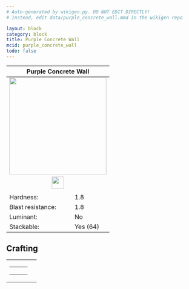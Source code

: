 ```yaml
---
# Auto-generated by wikigen.py. DO NOT EDIT DIRECTLY!
# Instead, edit data/purple_concrete_wall.mmd in the wikigen repo

layout: block
category: block
title: Purple Concrete Wall
mcid: purple_concrete_wall
todo: false
---
```


<table class="block-info"><thead><tr>
<th colspan=2>Purple Concrete Wall</th>
</tr></thead><tbody><tr>
<tr><td colspan=2 style="text-align:center"><img src="/allotment/img/textures/allotment/purple_concrete_wall.png" width="256" height="256" alt="" class="preview-icon"></td></tr>
<tr><td colspan=2 style="text-align:center"><img src="/allotment/img/inventory_textures/allotment/purple_concrete_wall.png" width="32" height="32" alt="" class="inventory-icon"></td></tr>
<tr><td colspan=2 style="text-align:center"><span class="tool-info tool-pickaxe tool-level-1" title="Requires a Wooden/Gold Pickaxe"></span></td></tr>
<tr><td>Hardness:</td><td>1.8</td></tr>
<tr><td>Blast resistance:</td><td>1.8</td></tr>
<tr><td>Luminant:</td><td>No</td></tr>
<tr><td>Stackable:</td><td>Yes (64)</td></tr>
</tr></tbody></table>

## Crafting

<table class="crafting-recipe crafting-shaped"><tbody><tr>
<td><table class="crafting-grid"><tbody>
<tr>
<td>
<span title="Purple Concrete" class="item item-minecraft:purple_concrete item-type-item" style="background-image:url(&quot;/allotment/img/inventory_textures/minecraft/purple_concrete.png&quot;)"></span>
</td>
<td>
<span title="Purple Concrete" class="item item-minecraft:purple_concrete item-type-item" style="background-image:url(&quot;/allotment/img/inventory_textures/minecraft/purple_concrete.png&quot;)"></span>
</td>
<td>
<span title="Purple Concrete" class="item item-minecraft:purple_concrete item-type-item" style="background-image:url(&quot;/allotment/img/inventory_textures/minecraft/purple_concrete.png&quot;)"></span>
</td>
</tr>
<tr>
<td>
<span title="Purple Concrete" class="item item-minecraft:purple_concrete item-type-item" style="background-image:url(&quot;/allotment/img/inventory_textures/minecraft/purple_concrete.png&quot;)"></span>
</td>
<td>
<span title="Purple Concrete" class="item item-minecraft:purple_concrete item-type-item" style="background-image:url(&quot;/allotment/img/inventory_textures/minecraft/purple_concrete.png&quot;)"></span>
</td>
<td>
<span title="Purple Concrete" class="item item-minecraft:purple_concrete item-type-item" style="background-image:url(&quot;/allotment/img/inventory_textures/minecraft/purple_concrete.png&quot;)"></span>
</td>
</tr>
<tr>
<td>
<span class="item item-empty-space"></span>
</td>
<td>
<span class="item item-empty-space"></span>
</td>
<td>
<span class="item item-empty-space"></span>
</td>
</tr>
</tbody></table></td>
<td class="result">
<div class="result-inner">
<div class="result-slot">
<span title="Purple Concrete Wall" class="item item-allotment:purple_concrete_wall" style="background-image:url(&quot;/allotment/img/inventory_textures/allotment/purple_concrete_wall.png&quot;)"></span>
</div>
</div>
</td>
</tr></tbody></table>